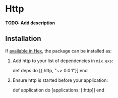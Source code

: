 # Http

**TODO: Add description**

## Installation

If [available in Hex](https://hex.pm/docs/publish), the package can be installed as:

  1. Add http to your list of dependencies in `mix.exs`:

        def deps do
          [{:http, "~> 0.0.1"}]
        end

  2. Ensure http is started before your application:

        def application do
          [applications: [:http]]
        end

